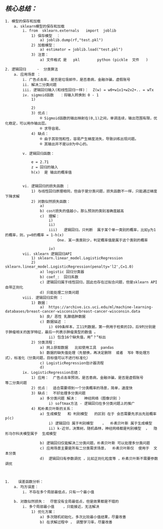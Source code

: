 ## ***核心总结：***  

	1. 模型的保存和加载
		a. sklearn模型的保存和加载
			i. from  sklearn.externals   import  joblib
				1) 保存模型  ：
					a) joblib.dump(rf,"test.pkl")
				2) 加载模型：
					a) estimator = joblib.load("test.pkl")
				3) 注意：
					a) 文件格式 是   pkl        python (pickle  文件   )

	2. 逻辑回归     -  分类算法
		a. 应用场景 ：
			i. 广告点击率，是否是垃圾邮件，是否患病，金融诈骗，虚假账号
			ii. 解决二分类问题
			iii. 逻辑回归输入(和线性回归一样)：  Z(w) = w0+w1x1+w2x2+.. = wTx
			iv. sigmoid函数   ：将输入转换到 0 - 1
				1)

				2)
				3) 优点：
					® Sigmoid函数的输出映射在(0,1)之间，单调连续，输出范围有限，优化稳定，可以用作输出层。
					® 求导容易。
				4) 缺点：
					® 由于其软饱和性，容易产生梯度消失，导致训练出现问题。
					® 其输出并不是以0为中心的。

			v. 逻辑回归函数：

				e = 2.71
				z = 回归的输入
				h(x)  是 输出的概率值


			vi. 逻辑回归的损失函数 ：
				1) 与线性回归原理相同，但由于是分类问题，损失函数不一样，只能通过梯度下降求解
				2) 对数似然损失函数：
					a)
					b) cost损失的值越小，那么预测的类别准确度越高
					c)  理解：
						i)
						ii)
						iii)   逻辑回归，只判断  属于某个单一类别的概率，比如y为1的概率，则，y=0的概率 = 1-h(x)
							One. 某一类类别少，判定概率值是属于这个类别的概率

						iv)
			vii. sklearn 逻辑回归API
				1) sklearn.linear_model.LogisticRegression
				2)  sklearn.linear_model.LogisticRegression(penalty='l2',C=1.0)
					a) logistic 回归分类器
					b) coef_:  回归系数
					c) 逻辑回归属于线性回归，因此也存在过拟合问题，但是sklearn API  自带正则化
					d) 只能处理二分类问题
			viii. 逻辑回归实例 ：
				1) 数据：
					a)  https://archive.ics.uci.edu/ml/machine-learning-databases/breast-cancer-wisconsin/breast-cancer-wisconsin.data
					b) 良/ 恶性 乳腺癌肿数据
					c) 数据描述 ：
						i) 699条样本，工11列数据，第一例用于检索的ID，后9列分别是于肿瘤相关的医学特征，最后一列表示肿瘤类型的数值 。
						ii) 包含16个缺失值，用”？“标出
				2) 分类流程：
					a) 网上获取数据   比如使用工具  pandas
					b) 数据的缺失值处理（先替换，再决定删除  或者  写0 等处理方式），标准化（分类问题，目标值可以不进行标准化）
					c) LogisticRegression估计器流程
					d)
			ix. LogisticRegression总结：
				1) 应用：  广告点击率预测，是否患病，金融诈骗，是否是虚假账号      等二分类问题
				2) 优点：  适合需要得到一个分类概率的场景，简单，速度快
				3) 缺点：  不好处理多分类问题
					a) 多分类问题 解决：   神经网络（图像识别 ）
						i) softmax方法 - 逻辑回归在多分类问题上的推广
				4) 和朴素贝叶斯的关系：
					a) 生成模型   和 判别模型   的区别 在于 会否需要先求出先验概率p(c)
						i) 逻辑回归 属于判别模型    ，  朴素贝叶斯 属于生成模型
						ii) k-近邻，决策树，随机森林，神经网络都是判别模型  ，  隐形马尔科夫模型属于  生成模型

					b) 逻辑回归仅能解决二分类问题，朴素贝叶斯 可以处理多分类问题
					c) 应用场景主要是所有二分类需求场景，  朴素贝叶斯仅  使用于  文本分类
					d)  逻辑回归有参数调优 ，比如正则化粒度等 ，朴素贝叶斯不需要参数调优



	1.    误差函数分析：
		a. 均方误差：
			i. 不存在多个局部最低点，只有一个最小值

		b. 对数似然损失：  尽管没有全局最低点，但是效果都是不错的
			i. 多个局部最小值    ，只能接近，无法解决
				1) 优化方案：
					a) 多次随机初始化，多次比较最小值结果，尽量改善
					b) 在求解过程中 ， 调整学习率，尽量改善




